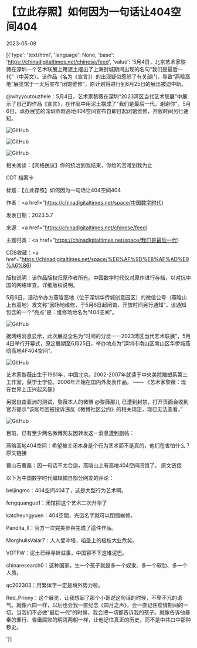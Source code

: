 # 【立此存照】如何因为一句话让404空间404

2023-05-08

[{'type': 'text/html', 'language': None, 'base': 'https://chinadigitaltimes.net/chinese/feed', 'value': '5月4日，北京艺术家黎薇在深圳一个艺术联展上用泥土摆出了上海封城期间出现的名句“我们是最后一代”（中英文）。该作品（名为《宣言》）的出现疑似惹怒了有关部门，导致“燕晗高地”展览馆于一天后宣布“闭馆维修”，原计划将进行到6月25日的展出被迫中断。



@whyyoutouzhele：5月4日，艺术家黎薇在深圳“2023湾区当代艺术联展”中展示了自己的作品《宣言》，在作品中用泥土摆成了“我们是最后一代，谢谢你”。5月6日，承办展览的深圳燕晗高地404空间宣布自即日起闭馆维修，开放时间另行通知。



![GitHub](https://chinadigitaltimes.net/chinese/files/2023/05/image-1683546235105.png)

![GitHub](https://chinadigitaltimes.net/chinese/files/2023/05/image-1683546287284.png)

![GitHub](https://chinadigitaltimes.net/chinese/files/2023/05/image-1683546299252.png)

相关阅读：【网络民议】你的统治到我结束，你给的苦难到我为止



CDT 档案卡

标题：【立此存照】如何因为一句话让404空间404

作者：<a href="https://chinadigitaltimes.net/space/中国数字时代)

发表日期：2023.5.7

来源：<a href="https://chinadigitaltimes.net/chinese/feed)

主题归类：<a href="https://chinadigitaltimes.net/space/我们是最后一代)

CDS收藏：<a href="https://chinadigitaltimes.net/space/%E8%AF%9D%E8%AF%AD%E9%A6%86)

版权说明：该作品版权归原作者所有。中国数字时代仅对原作进行存档，以对抗中国的网络审查。详细版权说明。





5月6日，活动举办方燕晗高地（位于深圳华侨城创意园区）的微信公号（燕晗山上有高地）发文称“因场地维修，于5月6日起闭馆，开放时间另行通知”。该通知包含的一个“亮点”是：维修场地名为“404空间”。

![GitHub](https://chinadigitaltimes.net/chinese/files/2023/05/image-1683546310988.png)

据网络消息显示，此次展览全名为“时间的分岔——2023湾区当代艺术联展”，5月4日举行开幕式，原定展期至6月25日，举办地点为“深圳市南山区南山区华侨城燕晗高地4F404空间”。

![GitHub](https://chinadigitaltimes.net/chinese/files/2023/05/image-1683548156913.png)



艺术家黎薇出生于1981年，中国北京。2002-2007年就读于中央美院雕塑系第三工作室，获学士学位。2006年开始在国内外发表作品。  ——  《艺术家黎薇：现在世界上正兴起风暴》



另据自由亚洲的测试，黎薇本人的微博 @黎薇那儿 已遭到封禁，打开页面会收到官方提示“该账号因被投诉违反《微博社区公约》的相关规定，现已无法查看。”

![GitHub](https://chinadigitaltimes.net/chinese/files/2023/05/image-1683546704677.png)

目前，已有至少两名微博网友因转发这一消息遭到删帖：



燕晗高地404空间：希望被关闭本身是个行为艺术而不是真的，他们在害怕什么？  原文链接

曹山石曹磊：因一句话不太合适，燕晗山上有高地404空间闭馆了。  原文链接



以下为中国数字时代编辑摘自部分网友的评论：



beijingmo：404空间404了，这是大型行为艺术啊。

fengquanguo1：闭馆把这个艺术二次升华了

katcheungyuen：404空間，光這名字就可以閉館維修。

Pandita_ll：官方一次完美參與完成了這件作品。

MorghulisValar7：人人爱冲塔，咱圣上的极权大业危矣。

VOTFW：泥土已经寻衅滋事，中国容不下这堆泥巴。

chinaresearch0：这种国家，生一个孩子就是多一个奴隶、多一个软肋、多一个人质。

qc202303：用繁体字一定是境外势力啦。

Red_Prinny：这个展览，让我想起了那个小哥说这句话的时候，不卑不亢的语气。就像六四一样，以后也会我一直纪念《四月之声》，会一直记住疫情期间的一切。当我们不必做“最后一代”的时候，我会把一切都告诉我的孩子。就像告诉他暴秦的罪行、昏庸腐败的明清两朝一样，让他记住真正的历史，而不是中共口中那种秽史。

'}]